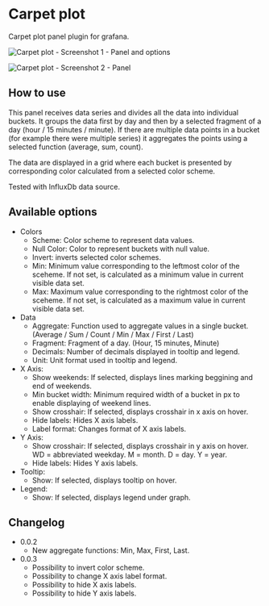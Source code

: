 # Carpet plot

Carpet plot panel plugin for grafana.

![Carpet plot - Screenshot 1 - Panel and options](https://raw.githubusercontent.com/petrslavotinek/grafana-carpetplot/master/dist/src/img/screenshot1.png)

![Carpet plot - Screenshot 2 - Panel](https://raw.githubusercontent.com/petrslavotinek/grafana-carpetplot/master/dist/src/img/screenshot2.png)

## How to use

This panel receives data series and divides all the data into individual buckets. It groups the data first by day and then by a selected fragment of a day (hour / 15 minutes / minute). If there are multiple data points in a bucket (for example there were multiple series) it aggregates the points using a selected function (average, sum, count).

The data are displayed in a grid where each bucket is presented by corresponding color calculated from a selected color scheme.

Tested with InfluxDb data source.

## Available options

* Colors
  * Scheme: Color scheme to represent data values.
  * Null Color: Color to represent buckets with null value.
  * Invert: inverts selected color schemes.
  * Min: Minimum value corresponding to the leftmost color of the sceheme. If not set, is calculated as a minimum value in current visible data set.
  * Max: Maximum value corresponding to the rightmost color of the sceheme. If not set, is calculated as a maximum value in current visible data set.
* Data
  * Aggregate: Function used to aggregate values in a single bucket. (Average / Sum / Count / Min / Max / First / Last)
  * Fragment: Fragment of a day. (Hour, 15 minutes, Minute)
  * Decimals: Number of decimals displayed in tooltip and legend.
  * Unit: Unit format used in tooltip and legend.
* X Axis:
  * Show weekends: If selected, displays lines marking beggining and end of weekends.
  * Min bucket width: Minimum required width of a bucket in px to enable displaying of weekend lines.
  * Show crosshair: If selected, displays crosshair in x axis on hover.
  * Hide labels: Hides X axis labels.
  * Label format: Changes format of X axis labels. 
* Y Axis:
  * Show crosshair: If selected, displays crosshair in y axis on hover. WD = abbreviated weekday. M = month. D = day. Y = year.
  * Hide labels: Hides Y axis labels.
* Tooltip:
  * Show: If selected, displays tooltip on hover.
* Legend:
  * Show: If selected, displays legend under graph.

## Changelog

* 0.0.2
  * New aggregate functions: Min, Max, First, Last.
* 0.0.3
  * Possibility to invert color scheme.
  * Possibility to change X axis label format.
  * Possibility to hide X axis labels.
  * Possibility to hide Y axis labels.